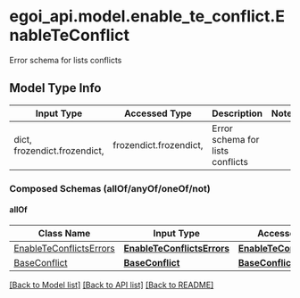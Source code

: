 # egoi_api.model.enable_te_conflict.EnableTeConflict

Error schema for lists conflicts

## Model Type Info
Input Type | Accessed Type | Description | Notes
------------ | ------------- | ------------- | -------------
dict, frozendict.frozendict,  | frozendict.frozendict,  | Error schema for lists conflicts | 

### Composed Schemas (allOf/anyOf/oneOf/not)
#### allOf
Class Name | Input Type | Accessed Type | Description | Notes
------------- | ------------- | ------------- | ------------- | -------------
[EnableTeConflictsErrors](EnableTeConflictsErrors.md) | [**EnableTeConflictsErrors**](EnableTeConflictsErrors.md) | [**EnableTeConflictsErrors**](EnableTeConflictsErrors.md) |  | 
[BaseConflict](BaseConflict.md) | [**BaseConflict**](BaseConflict.md) | [**BaseConflict**](BaseConflict.md) |  | 

[[Back to Model list]](../../README.md#documentation-for-models) [[Back to API list]](../../README.md#documentation-for-api-endpoints) [[Back to README]](../../README.md)

